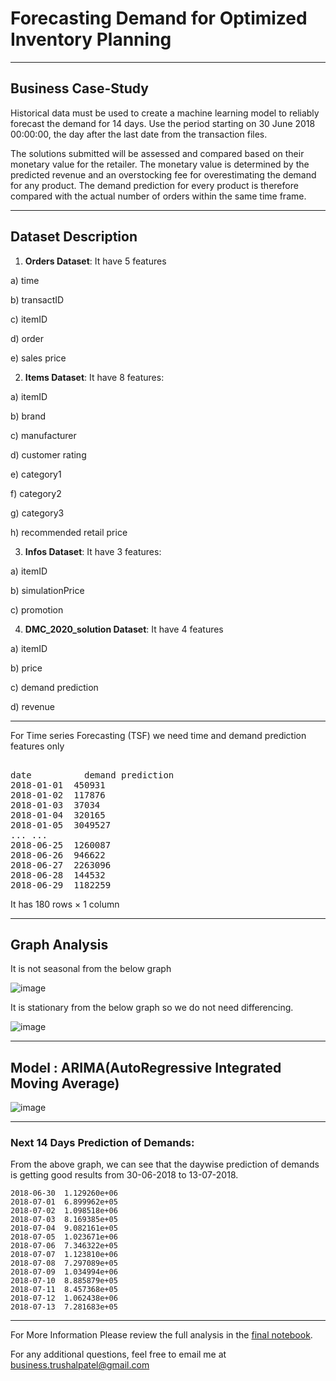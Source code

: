 # **Forecasting Demand for Optimized Inventory Planning**
------------

## **Business Case-Study**

Historical data must be used to create a machine learning model to reliably forecast the demand for 14 days. Use the period starting on 30 June 2018 00:00:00, the day after the last date from the transaction files. 

The solutions submitted will be assessed and compared based on their monetary value 
for the retailer. The monetary value is determined by the predicted revenue and an 
overstocking fee for overestimating the demand for any product. The demand prediction 
for every product is therefore compared with the actual number of orders within the same 
time frame.

------------

## **Dataset Description**

1) **Orders Dataset**: It have 5 features 
  
  a) time
  
  b) transactID
  
  c) itemID
  
  d) order
  
  e) sales price


2) **Items Dataset**: It have 8 features:
  
  a) itemID
  
  b) brand	
  
  c) manufacturer	
  
  d) customer rating	
  
  e) category1	
  
  f) category2	
  
  g) category3	
  
  h) recommended retail price


3) **Infos Dataset**: It have 3 features:
  
  a) itemID	
  
  b) simulationPrice	
  
  c) promotion


4) **DMC_2020_solution Dataset**: It have 4 features

  a) itemID	
  
  b) price	
  
  c) demand prediction	
  
  d) revenue
  
-----------
For Time series Forecasting (TSF) we need time and demand prediction features only
<br/>

<pre>	
date	      demand prediction
2018-01-01	450931
2018-01-02	117876
2018-01-03	37034
2018-01-04	320165
2018-01-05	3049527
...	...
2018-06-25	1260087
2018-06-26	946622
2018-06-27	2263096
2018-06-28	144532
2018-06-29	1182259
</pre>

It has 180 rows × 1 column

---------
## **Graph Analysis**

It is not seasonal from the below graph

![image](https://github.com/Bamit-2021/Forecasting-Demand-for-Optimized-Inventory-Planning/assets/77608956/85e3cbd8-625d-4b61-9d4a-9aded79cfe8e)

It is stationary from the below graph so we do not need differencing.

![image](https://github.com/Bamit-2021/Forecasting-Demand-for-Optimized-Inventory-Planning/assets/77608956/4f8222f4-d853-484c-97e5-74d0a8cba757)

----------------
## **Model : ARIMA(AutoRegressive Integrated Moving Average)**

![image](https://github.com/Bamit-2021/Forecasting-Demand-for-Optimized-Inventory-Planning/assets/77608956/7d4b936f-87d7-435f-9f9b-5bbea4ec7863)

--------------

### **Next 14 Days Prediction of Demands:**

From the above graph, we can see that the daywise prediction of demands is getting good results from 30-06-2018 to 13-07-2018.

```
2018-06-30	1.129260e+06
2018-07-01	6.899962e+05
2018-07-02	1.098518e+06
2018-07-03	8.169385e+05
2018-07-04	9.082161e+05
2018-07-05	1.023671e+06
2018-07-06	7.346322e+05
2018-07-07	1.123810e+06
2018-07-08	7.297089e+05
2018-07-09	1.034994e+06
2018-07-10	8.885879e+05
2018-07-11	8.457368e+05
2018-07-12	1.062438e+06
2018-07-13	7.281683e+05
```

-----------

For More Information
Please review the full analysis in the [final notebook](https://github.com/TrushalPatel0/Earthquake/blob/master/EquakeDamagePred.ipynb).

For any additional questions, feel free to email me at [business.trushalpatel@gmail.com](mailto:business.trushalpatel@gmail.com)


